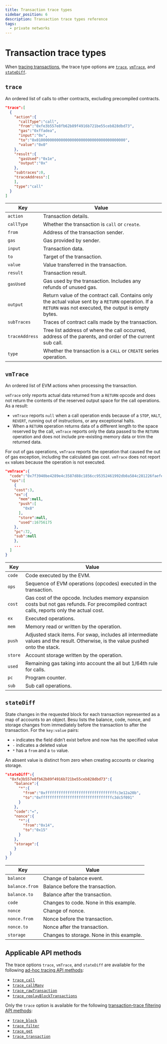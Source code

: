 ```yaml
---
title: Transaction trace types
sidebar_position: 6
description: Transaction trace types reference
tags:
  - private networks
---
```


# Transaction trace types

When [tracing transactions](../how-to/troubleshoot/trace-transactions.md), the trace type options are [`trace`](#trace), [`vmTrace`](#vmtrace), and [`stateDiff`](#statediff).

## `trace`

An ordered list of calls to other contracts, excluding precompiled contracts.

```json title="trace example"
"trace":[
  {
    "action":{
      "callType":"call",
      "from":"0xfe3b557e8fb62b89f4916b721be55ceb828dbd73",
      "gas":"0xffadea",
      "input":"0x",
      "to":"0x0100000000000000000000000000000000000000",
      "value":"0x0"
    },
    "result":{
      "gasUsed":"0x1e",
      "output":"0x"
    },
    "subtraces":0,
    "traceAddress":[
    ],
    "type":"call"
  }
]
```

| Key | Value |
| --- | --- |
| `action` | Transaction details. |
| `callType` | Whether the transaction is `call` or `create`. |
| `from` | Address of the transaction sender. |
| `gas` | Gas provided by sender. |
| `input` | Transaction data. |
| `to` | Target of the transaction. |
| `value` | Value transferred in the transaction. |
| `result` | Transaction result. |
| `gasUsed` | Gas used by the transaction. Includes any refunds of unused gas. |
| `output` | Return value of the contract call. Contains only the actual value sent by a `RETURN` operation. If a `RETURN` was not executed, the output is empty bytes. |
| `subTraces` | Traces of contract calls made by the transaction. |
| `traceAddress` | Tree list address of where the call occurred, address of the parents, and order of the current sub call. |
| `type` | Whether the transaction is a `CALL` or `CREATE` series operation. |

## `vmTrace`

An ordered list of EVM actions when processing the transaction.

`vmTrace` only reports actual data returned from a `RETURN` opcode and does not return the contents of the reserved output space for the call operations. As a result:

- `vmTrace` reports `null` when a call operation ends because of a `STOP`, `HALT`, `REVERT`, running out of instructions, or any exceptional halts.
- When a `RETURN` operation returns data of a different length to the space reserved by the call, `vmTrace` reports only the data passed to the `RETURN` operation and does not include pre-existing memory data or trim the returned data.

For out of gas operations, `vmTrace` reports the operation that caused the out of gas exception, including the calculated gas cost. `vmTrace` does not report `ex` values because the operation is not executed.

```json title="vmTrace example"
"vmTrace":{
  "code":"0x7f3940be4289e4c3587d88c1856cc95352461992db0a584c281226faefe560b3016000527f14c4d2c102bdeb2354bfc3dc96a95e4512cf3a8461e0560e2272dbf884ef3905601052600851",
  "ops":[
    {
    "cost":3,
    "ex":{
      "mem":null,
      "push":[
        "0x8"
      ],
      "store":null,
      "used":16756175
    },
    "pc":72,
    "sub":null
    },
    ...
  ]
}
```

| Key | Value |
| --- | --- |
| `code` | Code executed by the EVM. |
| `ops` | Sequence of EVM operations (opcodes) executed in the transaction. |
| `cost` | Gas cost of the opcode. Includes memory expansion costs but not gas refunds. For precompiled contract calls, reports only the actual cost. |
| `ex` | Executed operations. |
| `mem` | Memory read or written by the operation. |
| `push` | Adjusted stack items. For swap, includes all intermediate values and the result. Otherwise, is the value pushed onto the stack. |
| `store` | Account storage written by the operation. |
| `used` | Remaining gas taking into account the all but 1/64th rule for calls. |
| `pc` | Program counter. |
| `sub` | Sub call operations. |

## `stateDiff`

State changes in the requested block for each transaction represented as a map of accounts to an object. Besu lists the balance, code, nonce, and storage changes from immediately before the transaction to after the transaction. For the `key:value` pairs:

- `+` indicates the field didn’t exist before and now has the specified value
- `-` indicates a deleted value
- `*` has a `from` and a `to` value.

An absent value is distinct from zero when creating accounts or clearing storage.

```json title="stateDiff example"
"stateDiff":{
  "0xfe3b557e8fb62b89f4916b721be55ceb828dbd73":{
    "balance":{
      "*":{
        "from":"0xffffffffffffffffffffffffffffffffc3e12a20b",
        "to":"0xffffffffffffffffffffffffffffffffc3dc5f091"
      }
    },
    "code":"=",
    "nonce":{
      "*":{
        "from":"0x14",
        "to":"0x15"
      }
    },
    "storage":{
    }
  }
}
```

| Key            | Value                                     |
| -------------- | ----------------------------------------- |
| `balance`      | Change of balance event.                  |
| `balance.from` | Balance before the transaction.           |
| `balance.to`   | Balance after the transaction.            |
| `code`         | Changes to code. None in this example.    |
| `nonce`        | Change of nonce.                          |
| `nonce.from`   | Nonce before the transaction.             |
| `nonce.to`     | Nonce after the transaction.              |
| `storage`      | Changes to storage. None in this example. |

## Applicable API methods

The trace options `trace`, `vmTrace`, and `stateDiff` are available for the following [ad-hoc tracing API methods](../how-to/troubleshoot/trace-transactions.md#ad-hoc-tracing-apis):

- [`trace_call`](api/index.md#trace_call)
- [`trace_callMany`](api/index.md#trace_callmany)
- [`trace_rawTransaction`](api/index.md#trace_rawtransaction)
- [`trace_replayBlockTransactions`](api/index.md#trace_replayblocktransactions)

Only the `trace` option is available for the following [transaction-trace filtering API methods](../how-to/troubleshoot/trace-transactions.md#transaction-trace-filtering-apis):

- [`trace_block`](api/index.md#trace_block)
- [`trace_filter`](api/index.md#trace_filter)
- [`trace_get`](api/index.md#trace_get)
- [`trace_transaction`](api/index.md#trace_transaction)
